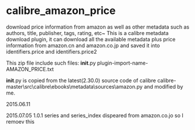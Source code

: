# calibre_amazon_price
download price information from amazon as well as other metadata such as authors, title, publisher, tags, rating, etc~
This is a calibre metadata download plugin, it can download all the available metadata plus price information from amazon.cn and amazon.co.jp and saved it into identifiers.price and identifiers.price2

This zip file include such files:
__init__.py
plugin-import-name-AMAZON_PRICE.txt

__init__.py is copied from the latest(2.30.0) source code of calibre calibre-master\src\calibre\ebooks\metadata\sources\amazon.py and modified by me.

2015.06.11


2015.07.05 1.0.1
series and series_index dispeared from amazon.co.jo so I remoev this

